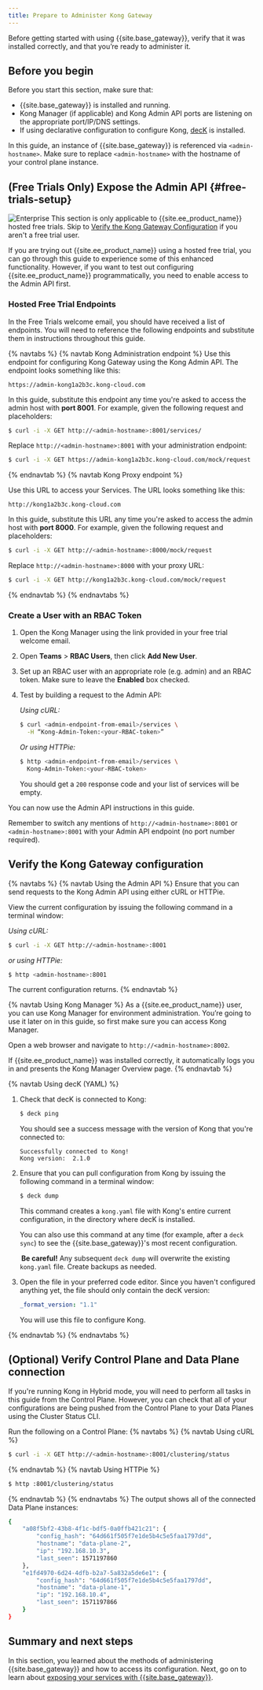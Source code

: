 ```yaml
---
title: Prepare to Administer Kong Gateway
---
```


Before getting started with using {{site.base_gateway}}, verify that it was installed correctly, and that you’re ready to administer it.

## Before you begin

Before you start this section, make sure that:
* {{site.base_gateway}} is installed and running.
* Kong Manager (if applicable) and Kong Admin API ports are listening on the appropriate port/IP/DNS settings.
* If using declarative configuration to configure Kong, [decK](/deck/installation) is installed.

In this guide, an instance of {{site.base_gateway}} is referenced via `<admin-hostname>`. Make sure to replace `<admin-hostname>` with the hostname of your control plane instance.

## (Free Trials Only) Expose the Admin API {#free-trials-setup}

<div class="alert alert-ee">
  <img class="no-image-expand" src="/assets/images/icons/icn-enterprise-grey.svg"
  alt="Enterprise" />
  This section is only applicable to {{site.ee_product_name}} hosted free trials.
  Skip to <a href="#verify-the-kong-gateway-configuration">Verify the Kong Gateway Configuration</a>
  if you aren't a free trial user.
</div>

If you are trying out {{site.ee_product_name}} using a hosted free trial, you
can go through this guide to experience some of this enhanced functionality.
However, if you want to test out configuring {{site.ee_product_name}}
programmatically, you need to enable access to the Admin API first.

### Hosted Free Trial Endpoints

In the Free Trials welcome email, you should have received a list of endpoints.
You will need to reference the following endpoints and substitute them in
instructions throughout this guide.

{% navtabs %}
{% navtab Kong Administration endpoint %}
Use this endpoint for configuring Kong Gateway using the Kong Admin API. The
endpoint looks something like this:

`https://admin-kong1a2b3c.kong-cloud.com`

In this guide, substitute this endpoint any time you're asked to access the
admin host with **port 8001**. For example, given the following request
and placeholders:

```sh
$ curl -i -X GET http://<admin-hostname>:8001/services/
```

Replace `http://<admin-hostname>:8001` with your administration endpoint:

```sh
$ curl -i -X GET https://admin-kong1a2b3c.kong-cloud.com/mock/request
```
{% endnavtab %}
{% navtab Kong Proxy endpoint %}

Use this URL to access your Services. The URL looks something like this:

`http://kong1a2b3c.kong-cloud.com`

In this guide, substitute this URL any time you're asked to access the admin
host with **port 8000**. For example, given the following request and
placeholders:

```sh
$ curl -i -X GET http://<admin-hostname>:8000/mock/request
```

Replace `http://<admin-hostname>:8000` with your proxy URL:

```sh
$ curl -i -X GET http://kong1a2b3c.kong-cloud.com/mock/request
```

{% endnavtab %}
{% endnavtabs %}

### Create a User with an RBAC Token

1. Open the Kong Manager using the link provided in your free trial welcome
email.
2. Open **Teams** > **RBAC Users**, then click **Add New User**.
3. Set up an RBAC user with an appropriate role (e.g. admin) and an RBAC token.
Make sure to leave the **Enabled** box checked.
4. Test by building a request to the Admin API:

    *Using cURL:*
    ```sh
    $ curl <admin-endpoint-from-email>/services \
      -H “Kong-Admin-Token:<your-RBAC-token>”
    ```

    *Or using HTTPie:*
    ```sh
    $ http <admin-endpoint-from-email>/services \
      Kong-Admin-Token:<your-RBAC-token>
    ```

    You should get a `200` response code and your list of services will be empty.

You can now use the Admin API instructions in this guide.

Remember to switch any mentions of `http://<admin-hostname>:8001` or
`<admin-hostname>:8001` with your Admin API endpoint (no port number required).


## Verify the Kong Gateway configuration
{% navtabs %}
{% navtab Using the Admin API %}
Ensure that you can send requests to the Kong Admin API using either cURL or HTTPie.

View the current configuration by issuing the following command in a terminal window:

*Using cURL:*
```bash
$ curl -i -X GET http://<admin-hostname>:8001
```

*or using HTTPie:*
```bash
$ http <admin-hostname>:8001
```
The current configuration returns.
{% endnavtab %}

{% navtab Using Kong Manager %}
As a {{site.ee_product_name}} user, you can use Kong Manager for environment administration. You’re going to use it later on in this guide, so first make sure you can access Kong Manager.

Open a web browser and navigate to `http://<admin-hostname>:8002`.

If {{site.ee_product_name}} was installed correctly, it automatically logs you in and presents the Kong Manager Overview page.
{% endnavtab %}

{% navtab Using decK (YAML) %}

1. Check that decK is connected to Kong:

    ``` bash
    $ deck ping
    ```

    You should see a success message with the version of Kong that you're
    connected to:
    ```
    Successfully connected to Kong!
    Kong version:  2.1.0
    ```

2. Ensure that you can pull configuration from Kong by issuing the following
command in a terminal window:

    ``` bash
    $ deck dump
    ```

    This command creates a `kong.yaml` file with Kong's entire current
    configuration, in the directory where decK is installed.

    You can also use this command at any time (for example, after a `deck sync`)
    to see the {{site.base_gateway}}'s most recent configuration.

    <div class="alert alert-warning">
    <i class="fas fa-exclamation-triangle" style="color:orange; margin-right:3px"></i>
    <strong>Be careful!</strong> Any subsequent <code>deck dump</code> will
    overwrite the existing <code>kong.yaml</code> file. Create backups as needed.
    </div>

3. Open the file in your preferred code editor. Since you haven't configured
anything yet, the file should only contain the decK version:

    ``` yaml
    _format_version: "1.1"
    ```

    You will use this file to configure Kong.

{% endnavtab %}
{% endnavtabs %}

## (Optional) Verify Control Plane and Data Plane connection

If you're running Kong in Hybrid mode, you will need to perform all tasks in this
guide from the Control Plane. However, you can check that all of your
configurations are being pushed from the Control Plane to your Data Planes using
the Cluster Status CLI.

Run the following on a Control Plane:
{% navtabs %}
{% navtab Using cURL %}
```sh
$ curl -i -X GET http://<admin-hostname>:8001/clustering/status
```
{% endnavtab %}
{% navtab Using HTTPie %}
```bash
$ http :8001/clustering/status
```
{% endnavtab %}
{% endnavtabs %}
The output shows all of the connected Data Plane instances:

```sh
{
    "a08f5bf2-43b8-4f1c-bdf5-0a0ffb421c21": {
        "config_hash": "64d661f505f7e1de5b4c5e5faa1797dd",
        "hostname": "data-plane-2",
        "ip": "192.168.10.3",
        "last_seen": 1571197860
    },
    "e1fd4970-6d24-4dfb-b2a7-5a832a5de6e1": {
        "config_hash": "64d661f505f7e1de5b4c5e5faa1797dd",
        "hostname": "data-plane-1",
        "ip": "192.168.10.4",
        "last_seen": 1571197866
    }
}
```

## Summary and next steps

In this section, you learned about the methods of administering {{site.base_gateway}} and how to access its configuration. Next, go on to learn about [exposing your services with {{site.base_gateway}}](/getting-started-guide/{{page.kong_version}}/expose-services).
